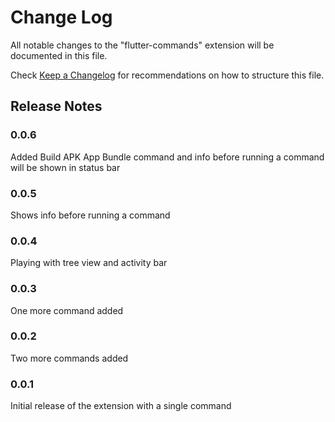 # Change Log

All notable changes to the "flutter-commands" extension will be documented in this file.

Check [Keep a Changelog](http://keepachangelog.com/) for recommendations on how to structure this file.


## Release Notes

### 0.0.6

Added Build APK App Bundle command and info before running a command will be shown in status bar

### 0.0.5

Shows info before running a command

### 0.0.4

Playing with tree view and activity bar

### 0.0.3

One more command added

### 0.0.2

Two more commands added

### 0.0.1

Initial release of the extension with a single command